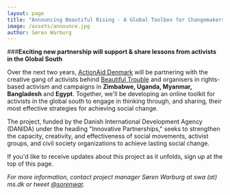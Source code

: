 ```yaml
---
layout: page
title: "Announcing Beautiful Rising - A Global Toolbox for Changemakers!"
image: /assets/announce.jpg
author: Søren Warburg
---
```


###**Exciting new partnership will support & share lessons from activists in the Global South**

Over the next two years, [ActionAid Denmark](http://www.ms.dk/en) will be partnering with the creative gang of activists behind [Beautiful Trouble](http://beautifultrouble.org) and organisers in rights-based activism and campaigns in **Zimbabwe, Uganda, Myanmar, Bangladesh** and **Egypt**. Together, we'll be developing an online toolkit for activists in the global south to engage in thinking through, and sharing, their most effective strategies for achieving social change.

The project, funded by the Danish International Development Agency (DANIDA) under the heading "Innovative Partnerships," seeks to strengthen the capacity, creativity, and effectiveness of social movements, activist groups, and civil society organizations to achieve lasting social change.

If you'd like to receive updates about this project as it unfolds, sign up at the top of this page.

_For more information, contact project manager Søren Warburg at swa (at) ms.dk or tweet [@sorenwar](http://twitter.com/sorenwar)._
